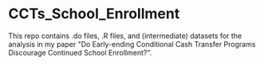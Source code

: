 # CCTs_School_Enrollment
This repo contains .do files, .R files, and (intermediate) datasets for the analysis in my paper "Do Early-ending Conditional Cash Transfer Programs Discourage Continued School Enrollment?".
